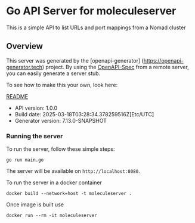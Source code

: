 # Go API Server for moleculeserver

This is a simple API to list URLs and port mappings from a Nomad cluster

## Overview
This server was generated by the [openapi-generator]
(https://openapi-generator.tech) project.
By using the [OpenAPI-Spec](https://github.com/OAI/OpenAPI-Specification) from a remote server, you can easily generate a server stub.

To see how to make this your own, look here:

[README](https://openapi-generator.tech)

- API version: 1.0.0
- Build date: 2025-03-18T03:28:34.378259516Z[Etc/UTC]
- Generator version: 7.13.0-SNAPSHOT


### Running the server
To run the server, follow these simple steps:

```
go run main.go
```

The server will be available on `http://localhost:8080`.

To run the server in a docker container
```
docker build --network=host -t moleculeserver .
```

Once image is built use
```
docker run --rm -it moleculeserver
```
